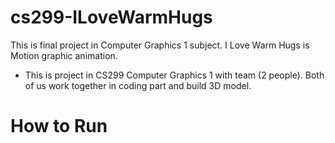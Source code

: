 # cs299-ILoveWarmHugs
 This is final project in Computer Graphics 1 subject. I Love Warm Hugs is Motion graphic animation.
  * This is project in CS299 Computer Graphics 1 with team (2 people). Both of us work together in coding part and build 3D model.
# How to Run
